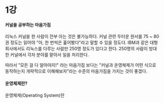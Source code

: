 # 1강



#### 커널을 공부하는 마음가짐

 리눅스 커널을 한 사람이 전부 아는 것은 불가능하다. 커널 관련 두터운 원서를 75 ~ 80권 정도는 읽어야 "아, 한 번씩은 훑어봤다"라고 말할 수 있을 정도다. IBM과 같은 대형회사에서도 리눅스를 다루는 사람만 250명 정도가 있다고 한다. 250명의 사람이 방대한 커널에서 각자 분야를 맡아서 일을 처리한다.

 따라서 "모든 걸 다 알아야지!" 라는 마음가짐 보다는 "커널과 운영체제가 어떤 식으로 동작하는지 개략적으로 이해해보자"라는 수준의 마음가짐을 가지는 것이 좋겠다.



#### 운영체제란?

 운영체제\(Operating System\)란



